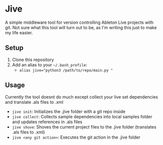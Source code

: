 # Jive

A simple middleware tool for version controlling Ableton Live projects with git. Not sure what this tool will turn out to be, as I'm writing this just to make my life easier.

## Setup

1. Clone this repository
2. Add an alias to your `~/.bash_profile`:
    - `alias jive="python3 /path/to/repo/main.py "`

## Usage

Currently the tool doesnt do much except collect your live set dependencies and translate .als files to .xml

- `jive init`: Initializes the .jive folder with a git repo inside
- `jive collect`: Collects sample dependencies into local samples folder and updates references in .als files
- `jive shove`: Shoves the current project files to the .jive folder (translates .als files to .xml)
- `jive <any git action>`: Executes the git action in the .jive folder

